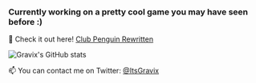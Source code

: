 ### Currently working on a pretty cool game you may have seen before :)

🐧 Check it out here! [Club Penguin Rewritten](https://play.cprewritten.net/)

![Gravix's GitHub stats](https://github-readme-stats.vercel.app/api?username=ItsGravix&show_icons=true&count_private=true)


📫 You can contact me on Twitter: [@ItsGravix](https://twitter.com/ItsGravix)
<!--
**ItsGravix/ItsGravix** is a ✨ _special_ ✨ repository because its `README.md` (this file) appears on your GitHub profile.

Here are some ideas to get you started:

- 🔭 I’m currently working on ...
- 🌱 I’m currently learning ...
- 👯 I’m looking to collaborate on ...
- 🤔 I’m looking for help with ...
- 💬 Ask me about ...
- 📫 How to reach me: ...
- 😄 Pronouns: ...
- ⚡ Fun fact: ...
-->
